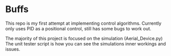 # Buffs
This repo is my first attempt at implementing control algorithms. Currently only uses PID as a positional control, still has some bugs to work out.

The majority of this project is focused on the simulation (Aerial_Device.py)
The unit tester script is how you can see the simulations inner workings and issues.
